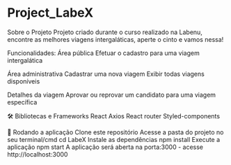 # Project_LabeX
Sobre o Projeto
Projeto criado durante o curso realizado na Labenu, encontre as melhores viagens intergaláticas, aperte o cinto e vamos nessa!

Funcionalidades:
Área pública
Efetuar o cadastro para uma viagem intergalática

Área administrativa
Cadastrar uma nova viagem
Exibir todas viagens disponíveis

Detalhes da viagem
Aprovar ou reprovar um candidato para uma viagem específica

🛠 Bibliotecas e Frameworks
React
Axios
React router
Styled-components

🚀 Rodando a aplicação
Clone este repositório
Acesse a pasta do projeto no seu terminal/cmd
cd LabeX
Instale as dependências
npm install
Execute a aplicação
npm start
A aplicação será aberta na porta:3000 - acesse http://localhost:3000

